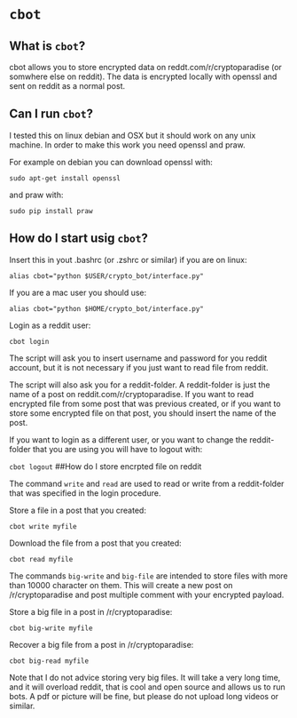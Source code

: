 # `cbot`

## What is `cbot`?
cbot allows you to store encrypted data on reddt.com/r/cryptoparadise (or somwhere else on reddit). The data is encrypted locally with openssl and sent on reddit as a normal post.

## Can I run `cbot`?
I tested this on linux debian and OSX but it should work on any unix machine. In order to make this work you need openssl and praw.

For example on debian you can download openssl with:

`sudo apt-get install openssl` 

and praw with:

`sudo pip install praw`


## How do I start usig `cbot`?
Insert this in yout .bashrc (or .zshrc or similar) if you are on linux:

`alias cbot="python $USER/crypto_bot/interface.py"`

If you are a mac user you should use:

`alias cbot="python $HOME/crypto_bot/interface.py"`

Login as a reddit user:  

`cbot login`

The script will ask you to insert username and password for you reddit account, but it is not necessary if you just want to read file from reddit. 

The script will also ask you for a reddit-folder. A reddit-folder is just the name of a post on reddit.com/r/cryptoparadise. If you want to read encrypted file from some post that was previous created, or if you want to store some encrypted file on that post, you should insert the name of the post.

If you want to login as a different user, or you want to change the reddit-folder that you are using you will have to logout with:

`cbot logout`
##How do I store encrpted file on reddit

The command `write` and `read` are used to read or write from a reddit-folder that was specified in the login procedure.

Store a file in a post that you created:

`cbot write myfile`

Download the file from a post that you created:

`cbot read myfile`

The commands `big-write` and `big-file` are intended to store files with more than 10000 character on them. This will create a new post on /r/cryptoparadise and post multiple comment with your encrypted payload. 


Store a big file in a post in /r/cryptoparadise:

`cbot big-write myfile`

Recover a big file from a post in /r/cryptoparadise:

`cbot big-read myfile`

Note that I do not advice storing very big files. It will take a very long time, and it will overload reddit, that is cool and open source and  allows us to run bots. A pdf or picture will be fine, but please do not upload long videos or similar.
